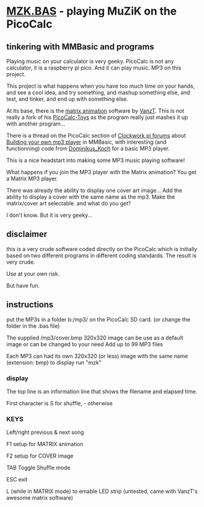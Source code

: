 # [MZK.BAS](https://github.com/wereallgeek/PicoCalc-MMBasic-Programs-from-the-geeks/blob/main/mzk/mzk.bas) - playing MuZiK on the PicoCalc

## tinkering with MMBasic and programs

Playing music on your calculator is very geeky. PicoCalc is not any calculator, it is a raspberry pi pico.
And it can play music. MP3 on this project.


This project is what happens when you have too much time on your hands, and see a cool idea, and try something, and mashup something else, and test, and tinker, and end up with something else.


At its base, there is the [matrix animation](https://github.com/VanzT/PicoCalc-Toys/blob/master/matrix.bas) software by [VanzT](https://github.com/VanzT). This is not really a fork of his [PicoCalc-Toys](https://github.com/VanzT/PicoCalc-Toys) as the program really just mashes it up with another program...

There is a thread on the PicoCalc section of [Clockwork pi forums](https://forum.clockworkpi.com/) about [Building your own mp3 player](https://forum.clockworkpi.com/t/building-my-own-mp3-player-in-mmbasic/) in MMBasic, with interesting (and functionning) code from [Dominikus_Koch](https://forum.clockworkpi.com/u/dominikus_koch/summary) for a basic MP3 player.

This is a nice headstart into making some MP3 music playing software!


What happens if you join the MP3 player with the Matrix animation? You get a Matrix MP3 player.

There was already the ability to display one cover art image... Add the ability to display a cover with the same name as the mp3. Make the matrix/cover art selectable. and what do you get?

I don't know. But it is very geeky...



## disclaimer
this is a very crude software coded directly on the PicoCalc which is initially based on two different programs in different coding standards. The result is very crude.

Use at your own risk.

But have fun.



## instructions
put the MP3s in a folder b:/mp3/ on the PicoCalc SD card. (or change the folder in the .bas file)

The supplied /mp3/cover.bmp 320x320 image can be use as a default image or can be changed to your need
Add up to 99 MP3 files

Each MP3 can had its own 320x320 (or less) image with the same name (extension: bmp) to display
run "mzk" 

### display
The top line is an information line that shows the filename and elapsed time.

First character is S for shuffle, - otherwise



### KEYS
Left/right previous & next song

F1 setup for MATRIX animation

F2 setup for COVER image

TAB Toggle Shuffle mode

ESC exit

L (while in MATRIX mode) to emable LED strip (untested, came with VanzT's awesome matrix software)
